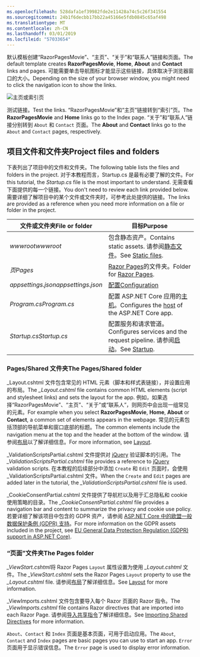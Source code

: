 ```yaml
---
ms.openlocfilehash: 528dafa1ef39982fde2e11428a74c5c26f341554
ms.sourcegitcommit: 24b1f6decbb17bb22a45166e5fdb0845c65af498
ms.translationtype: MT
ms.contentlocale: zh-CN
ms.lasthandoff: 03/01/2019
ms.locfileid: "57033654"
---
```

<span data-ttu-id="4454e-101">默认模板创建“RazorPagesMovie”、“主页”、“关于”和“联系人”链接和页面。</span><span class="sxs-lookup"><span data-stu-id="4454e-101">The default template creates **RazorPagesMovie**, **Home**, **About** and **Contact** links and pages.</span></span> <span data-ttu-id="4454e-102">可能需要单击导航图标才能显示这些链接，具体取决于浏览器窗口的大小。</span><span class="sxs-lookup"><span data-stu-id="4454e-102">Depending on the size of your browser window, you might need to click the navigation icon to show the links.</span></span>

![主页或索引页](~/tutorials/razor-pages/razor-pages-start/_static/home2.png)

<span data-ttu-id="4454e-104">测试链接。</span><span class="sxs-lookup"><span data-stu-id="4454e-104">Test the links.</span></span> <span data-ttu-id="4454e-105">“RazorPagesMovie”和“主页”链接转到“索引”页。</span><span class="sxs-lookup"><span data-stu-id="4454e-105">The **RazorPagesMovie** and **Home** links go to the Index page.</span></span> <span data-ttu-id="4454e-106">“关于”和“联系人”链接分别转到 `About` 和 `Contact` 页面。</span><span class="sxs-lookup"><span data-stu-id="4454e-106">The **About** and **Contact** links go to the `About` and `Contact` pages, respectively.</span></span>

## <a name="project-files-and-folders"></a><span data-ttu-id="4454e-107">项目文件和文件夹</span><span class="sxs-lookup"><span data-stu-id="4454e-107">Project files and folders</span></span>

<span data-ttu-id="4454e-108">下表列出了项目中的文件和文件夹。</span><span class="sxs-lookup"><span data-stu-id="4454e-108">The following table lists the files and folders in the project.</span></span> <span data-ttu-id="4454e-109">对于本教程而言，Startup.cs 是最有必要了解的文件。</span><span class="sxs-lookup"><span data-stu-id="4454e-109">For this tutorial, the *Startup.cs* file is the most important to understand.</span></span> <span data-ttu-id="4454e-110">无需查看下面提供的每一个链接。</span><span class="sxs-lookup"><span data-stu-id="4454e-110">You don't need to review each link provided below.</span></span> <span data-ttu-id="4454e-111">需要详细了解项目中的某个文件或文件夹时，可参考此处提供的链接。</span><span class="sxs-lookup"><span data-stu-id="4454e-111">The links are provided as a reference when you need more information on a file or folder in the project.</span></span>

| <span data-ttu-id="4454e-112">文件或文件夹</span><span class="sxs-lookup"><span data-stu-id="4454e-112">File or folder</span></span> | <span data-ttu-id="4454e-113">目标</span><span class="sxs-lookup"><span data-stu-id="4454e-113">Purpose</span></span> |
| -------------- | ------- |
| <span data-ttu-id="4454e-114">*wwwroot*</span><span class="sxs-lookup"><span data-stu-id="4454e-114">*wwwroot*</span></span> | <span data-ttu-id="4454e-115">包含静态资产。</span><span class="sxs-lookup"><span data-stu-id="4454e-115">Contains static assets.</span></span> <span data-ttu-id="4454e-116">请参阅[静态文件](xref:fundamentals/static-files)。</span><span class="sxs-lookup"><span data-stu-id="4454e-116">See [Static files](xref:fundamentals/static-files).</span></span> |
| <span data-ttu-id="4454e-117">*页*</span><span class="sxs-lookup"><span data-stu-id="4454e-117">*Pages*</span></span> | <span data-ttu-id="4454e-118">[Razor Pages](xref:razor-pages/index)的文件夹。</span><span class="sxs-lookup"><span data-stu-id="4454e-118">Folder for [Razor Pages](xref:razor-pages/index).</span></span> |
| <span data-ttu-id="4454e-119">*appsettings.json*</span><span class="sxs-lookup"><span data-stu-id="4454e-119">*appsettings.json*</span></span> | [<span data-ttu-id="4454e-120">配置</span><span class="sxs-lookup"><span data-stu-id="4454e-120">Configuration</span></span>](xref:fundamentals/configuration/index) |
| <span data-ttu-id="4454e-121">*Program.cs*</span><span class="sxs-lookup"><span data-stu-id="4454e-121">*Program.cs*</span></span> | <span data-ttu-id="4454e-122">配置 ASP.NET Core 应用的[主机](xref:fundamentals/index#host)。</span><span class="sxs-lookup"><span data-stu-id="4454e-122">Configures the [host](xref:fundamentals/index#host) of the ASP.NET Core app.</span></span> |
| <span data-ttu-id="4454e-123">*Startup.cs*</span><span class="sxs-lookup"><span data-stu-id="4454e-123">*Startup.cs*</span></span> | <span data-ttu-id="4454e-124">配置服务和请求管道。</span><span class="sxs-lookup"><span data-stu-id="4454e-124">Configures services and the request pipeline.</span></span> <span data-ttu-id="4454e-125">请参阅[启动](xref:fundamentals/startup)。</span><span class="sxs-lookup"><span data-stu-id="4454e-125">See [Startup](xref:fundamentals/startup).</span></span> |

### <a name="the-pagesshared-folder"></a><span data-ttu-id="4454e-126">Pages/Shared 文件夹</span><span class="sxs-lookup"><span data-stu-id="4454e-126">The Pages/Shared folder</span></span>

<span data-ttu-id="4454e-127">_Layout.cshtml 文件包含常见的 HTML 元素（脚本和样式表链接），并设置应用的布局。</span><span class="sxs-lookup"><span data-stu-id="4454e-127">The *_Layout.cshtml* file contains common HTML elements (script and stylesheet links) and sets the layout for the app.</span></span> <span data-ttu-id="4454e-128">例如，如果选择“RazorPagesMovie”、“主页”、“关于”或“联系人”，则网页中会出现一组常见的元素。</span><span class="sxs-lookup"><span data-stu-id="4454e-128">For example when you select **RazorPagesMovie**, **Home**, **About** or **Contact**, a common set of elements appears in the webpage.</span></span> <span data-ttu-id="4454e-129">常见的元素包括顶部的导航菜单和窗口底部的标题。</span><span class="sxs-lookup"><span data-stu-id="4454e-129">The common elements include the navigation menu at the top and the header at the bottom of the window.</span></span> <span data-ttu-id="4454e-130">请参阅[布局](xref:mvc/views/layout)以了解详细信息。</span><span class="sxs-lookup"><span data-stu-id="4454e-130">For more information, see [Layout](xref:mvc/views/layout).</span></span>

<span data-ttu-id="4454e-131">_ValidationScriptsPartial.cshtml 文件提供对 [jQuery](https://jquery.com/) 验证脚本的引用。</span><span class="sxs-lookup"><span data-stu-id="4454e-131">The *_ValidationScriptsPartial.cshtml* file provides a reference to [jQuery](https://jquery.com/) validation scripts.</span></span> <span data-ttu-id="4454e-132">在本教程的后续部分中添加 `Create` 和 `Edit` 页面时，会使用 _ValidationScriptsPartial.cshtml 文件。</span><span class="sxs-lookup"><span data-stu-id="4454e-132">When the `Create` and `Edit` pages are added later in the tutorial, the *_ValidationScriptsPartial.cshtml* file is used.</span></span>

<span data-ttu-id="4454e-133">_CookieConsentPartial.cshtml 文件提供了导航栏以及用于汇总隐私和 cookie 使用策略的目录。</span><span class="sxs-lookup"><span data-stu-id="4454e-133">The *_CookieConsentPartial.cshtml* file provides a navigation bar and content to summarize the privacy and cookie use policy.</span></span> <span data-ttu-id="4454e-134">若要详细了解该项目中包含的 GDPR 资产，请参阅 [ASP.NET Core 中的欧盟一般数据保护条例 (GDPR) 支持](xref:security/gdpr)。</span><span class="sxs-lookup"><span data-stu-id="4454e-134">For more information on the GDPR assets included in the project, see [EU General Data Protection Regulation (GDPR) support in ASP.NET Core)](xref:security/gdpr).</span></span>

### <a name="the-pages-folder"></a><span data-ttu-id="4454e-135">“页面”文件夹</span><span class="sxs-lookup"><span data-stu-id="4454e-135">The Pages folder</span></span>

<span data-ttu-id="4454e-136">*_ViewStart.cshtml*将 Razor Pages `Layout` 属性设置为使用 *_Layout.cshtml* 文件。</span><span class="sxs-lookup"><span data-stu-id="4454e-136">The *_ViewStart.cshtml* sets the Razor Pages `Layout` property to use the *_Layout.cshtml* file.</span></span> <span data-ttu-id="4454e-137">请参阅[布局](xref:mvc/views/layout)了解详细信息。</span><span class="sxs-lookup"><span data-stu-id="4454e-137">See [Layout](xref:mvc/views/layout) for more information.</span></span>

<span data-ttu-id="4454e-138">_ViewImports.cshtml 文件包含要导入每个 Razor 页面的 Razor 指令。</span><span class="sxs-lookup"><span data-stu-id="4454e-138">The *_ViewImports.cshtml* file contains Razor directives that are imported into each Razor Page.</span></span> <span data-ttu-id="4454e-139">请参阅[导入共享指令](xref:mvc/views/layout#importing-shared-directives)了解详细信息。</span><span class="sxs-lookup"><span data-stu-id="4454e-139">See [Importing Shared Directives](xref:mvc/views/layout#importing-shared-directives) for more information.</span></span>

<span data-ttu-id="4454e-140">`About`、`Contact` 和 `Index` 页面是基本页面，可用于启动应用。</span><span class="sxs-lookup"><span data-stu-id="4454e-140">The `About`, `Contact` and `Index` pages are basic pages you can use to start an app.</span></span> <span data-ttu-id="4454e-141">`Error` 页面用于显示错误信息。</span><span class="sxs-lookup"><span data-stu-id="4454e-141">The `Error` page is used to display error information.</span></span>

